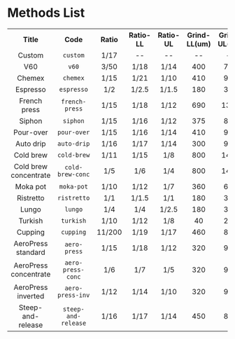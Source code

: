 # Methods List

<table>
	<tr align="center">
		<th>Title</th>
		<th>Code</th>
		<th>Ratio</th>
		<th>Ratio-LL</th>
		<th>Ratio-UL</th>
		<th>Grind-LL(um)</th>
		<th>Grind-UL(um)</th>
		<th>Water(g)</th>
		<th>Version</th>
	</tr>
	<tr align="center">
		<td>Custom</td>
		<td><code>custom</code></td>
		<td>1/17</td>
		<td>--</td>
		<td>--</td>
		<td>--</td>
		<td>--</td>
		<td>240</td>
		<td>>=0.1</td>
	</tr>
	<tr align="center">
		<td>V60</td>
		<td><code>v60</code></td>
		<td>3/50</td>
		<td>1/18</td>
		<td>1/14</td>
		<td>400</td>
		<td>700</td>
		<td>250</td>
		<td>>=0.1</td>
	</tr>
	<tr align="center">
		<td>Chemex</td>
		<td><code>chemex</code></td>
		<td>1/15</td>
		<td>1/21</td>
		<td>1/10</td>
		<td>410</td>
		<td>930</td>
		<td>240</td>
		<td>>=0.1</td>
	</tr>
	<tr align="center">
		<td>Espresso</td>
		<td><code>espresso</code></td>
		<td>1/2</td>
		<td>1/2.5</td>
		<td>1/1.5</td>
		<td>180</td>
		<td>380</td>
		<td>36</td>
		<td>>=0.1</td>
	</tr>
	<tr align="center">
		<td>French press</td>
		<td><code>french-press</code></td>
		<td>1/15</td>
		<td>1/18</td>
		<td>1/12</td>
		<td>690</td>
		<td>1300</td>
		<td>120</td>
		<td>>=0.1</td>
	</tr>
	<tr align="center">
		<td>Siphon</td>
		<td><code>siphon</code></td>
		<td>1/15</td>
		<td>1/16</td>
		<td>1/12</td>
		<td>375</td>
		<td>800</td>
		<td>240</td>
		<td>>=0.1</td>
	</tr>
	<tr align="center">
		<td>Pour-over</td>
		<td><code>pour-over</code></td>
		<td>1/15</td>
		<td>1/16</td>
		<td>1/14</td>
		<td>410</td>
		<td>930</td>
		<td>240</td>
		<td>>=0.2</td>
	</tr>
	<tr align="center">
		<td>Auto drip</td>
		<td><code>auto-drip</code></td>
		<td>1/16</td>
		<td>1/17</td>
		<td>1/14</td>
		<td>300</td>
		<td>900</td>
		<td>128</td>
		<td>>=0.2</td>
	</tr>
	<tr align="center">
		<td>Cold brew</td>
		<td><code>cold-brew</code></td>
		<td>1/11</td>
		<td>1/15</td>
		<td>1/8</td>
		<td>800</td>
		<td>1400</td>
		<td>242</td>
		<td>>=0.2</td>
	</tr>
	<tr align="center">
		<td>Cold brew concentrate</td>
		<td><code>cold-brew-conc</code></td>
		<td>1/5</td>
		<td>1/6</td>
		<td>1/4</td>
		<td>800</td>
		<td>1400</td>
		<td>120</td>
		<td>>=0.2</td>
	</tr>
	<tr align="center">
		<td>Moka pot</td>
		<td><code>moka-pot</code></td>
		<td>1/10</td>
		<td>1/12</td>
		<td>1/7</td>
		<td>360</td>
		<td>660</td>
		<td>60</td>
		<td>>=0.2</td>
	</tr>
	<tr align="center">
		<td>Ristretto</td>
		<td><code>ristretto</code></td>
		<td>1/1</td>
		<td>1/1.5</td>
		<td>1/1</td>
		<td>180</td>
		<td>380</td>
		<td>18</td>
		<td>>=0.3</td>
	</tr>
	<tr align="center">
		<td>Lungo</td>
		<td><code>lungo</code></td>
		<td>1/4</td>
		<td>1/4</td>
		<td>1/2.5</td>
		<td>180</td>
		<td>380</td>
		<td>72</td>
		<td>>=0.3</td>
	</tr>
	<tr align="center">
		<td>Turkish</td>
		<td><code>turkish</code></td>
		<td>1/10</td>
		<td>1/12</td>
		<td>1/8</td>
		<td>40</td>
		<td>220</td>
		<td>50</td>
		<td>>=0.3</td>
	</tr>
	<tr align="center">
		<td>Cupping</td>
		<td><code>cupping</code></td>
		<td>11/200</td>
		<td>1/19</td>
		<td>1/17</td>
		<td>460</td>
		<td>850</td>
		<td>150</td>
		<td>>=0.3</td>
	</tr>
	<tr align="center">
		<td>AeroPress standard</td>
		<td><code>aero-press</code></td>
		<td>1/15</td>
		<td>1/18</td>
		<td>1/12</td>
		<td>320</td>
		<td>960</td>
		<td>135</td>
		<td>>=0.4</td>
	</tr>
	<tr align="center">
		<td>AeroPress concentrate</td>
		<td><code>aero-press-conc</code></td>
		<td>1/6</td>
		<td>1/7</td>
		<td>1/5</td>
		<td>320</td>
		<td>960</td>
		<td>90</td>
		<td>>=0.4</td>
	</tr>
	<tr align="center">
		<td>AeroPress inverted</td>
		<td><code>aero-press-inv</code></td>
		<td>1/12</td>
		<td>1/14</td>
		<td>1/10</td>
		<td>320</td>
		<td>960</td>
		<td>132</td>
		<td>>=0.4</td>
	</tr>
	<tr align="center">
		<td>Steep-and-release</td>
		<td><code>steep-and-release</code></td>
		<td>1/16</td>
		<td>1/17</td>
		<td>1/14</td>
		<td>450</td>
		<td>825</td>
		<td>255</td>
		<td>>=0.4</td>
	</tr>
</table>


